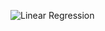 













![Linear Regression](https://github.com/user-attachments/assets/a37ed51d-f60f-405d-9e65-a16ddcca0c46)
